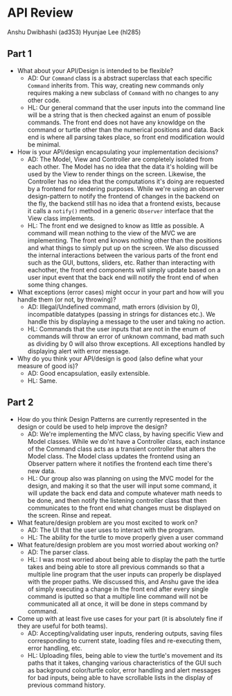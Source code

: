 API Review
===

Anshu Dwibhashi (ad353)
Hyunjae Lee (hl285)

## Part 1

* What about your API/Design is intended to be flexible?
    * AD: Our `Command` class is a abstract superclass that each specific `Command` inherits from. This way, creating new commands only requires making a new subclass of `Command` with no changes to any other code.
    * HL: Our general command that the user inputs into the command line will be a string that is then checked against an enum of possible commands. The front end does not have any knowldge on the command or turtle other than the numerical positions and data. Back end is where all parsing takes place, so front end modification would be minimal. 
* How is your API/design encapsulating your implementation decisions?
    * AD: The Model, View and Controller are completely isolated from each other. The Model has no idea that the data it's holding will be used by the View to render things on the screen. Likewise, the Controller has no idea that the computations it's doing are requested by a frontend for rendering purposes. While we're using an observer design-pattern to notify the frontend of changes in the backend on the fly, the backend still has no idea that a frontend exists, because it calls a `notify()` method in a generic `Observer` interface that the View class implements.
    * HL: The front end we designed to know as little as possible. A command will mean nothing to the view of the MVC we are implementing. The front end knows nothing other than the positions and what things to simply put up on the screen. We also discussed the internal interactions between the various parts of the front end such as the GUI, buttons, sliders, etc. Rather than interacting with eachother, the front end components will simply update based on a user input event that the back end will notify the front end of when some thing changes.
* What exceptions (error cases) might occur in your part and how will you handle them (or not, by throwing)?
    * AD: Illegal/Undefined command, math errors (division by 0), incompatible datatypes (passing in strings for distances etc.). We handle this by displaying a message to the user and taking no action.
    * HL: Commands that the user inputs that are not in the enum of commands will throw an error of unknown command, bad math such as dividing by 0 will also throw exceptions. All exceptions handled by displaying alert with error message.
* Why do you think your API/design is good (also define what your measure of good is)?
    * AD: Good encapsulation, easily extensible.
    * HL: Same.

## Part 2

* How do you think Design Patterns are currently represented in the design or could be used to help improve the design?
    * AD: We're implementing the MVC class, by having specific View and Model classes. While we do'nt have a Controller class, each instance of the Command class acts as a transient controller that alters the Model class. The Model class updates the frontend using an Observer pattern where it notifies the frontend each time there's new data.
    * HL: Our group also was planning on using the MVC model for the design, and making it so that the user will input some command, it will update the back end data and compute whatever math needs to be done, and then notify the listening controller class that then communicates to the front end what changes must be displayed on the screen. Rinse and repeat.
* What feature/design problem are you most excited to work on?
    * AD: The UI that the user uses to interact with the program.
    * HL: The ability for the turtle to move properly given a user command
* What feature/design problem are you most worried about working on?
    * AD: The parser class.
    * HL: I was most worried about being able to display the path the turtle takes and being able to store all previous commands so that a multiple line program that the user inputs can properly be displayed with the proper paths. We discussed this, and Anshu gave the idea of simply executing a change in the front end after every single command is iputted so that a multiple line command will not be communicated all at once, it will be done in steps command by command.
* Come up with at least five use cases for your part (it is absolutely fine if they are useful for both teams).
    * AD: Accepting/validating user inputs, rendering outputs, saving files corresponding to current state, loading files and re-executing them, error handling, etc.
    * HL: Uploading files, being able to view the turtle's movement and its paths that it takes, changing various characteristics of the GUI such as background color/turtle color, error handling and alert messages for bad inputs, being able to have scrollable lists in the display of previous command history.